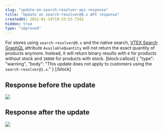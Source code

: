 ```yaml
---
slug: "update-on-search-resolver-api-response"
title: "Update on search-resolver@0.x API response"
createdAt: 2022-01-14T19:33:53.734Z
hidden: true
type: "improved"
---
```


For stores using `search-resolver@0.x`  and the native search,  [VTEX Search GraphQL](https://github.com/vtex-apps/search-graphql) attribute `AvailableQuantity`  will not return the exact quantity of products anymore. Instead, it will return binary results with `0` for products without stock and `10000` for products with stock.
[block:callout]
{
  "type": "warning",
  "body": "This update does not apply to customers using the `search-resolver@1.x`."
}
[/block]

## Response before the update

![](https://cdn.jsdelivr.net/gh/vtexdocs/dev-portal-content@readme-docs/docs/release-notes/f62b7f6-Screenshot_1_17.png)

## Response after the update

![](https://cdn.jsdelivr.net/gh/vtexdocs/dev-portal-content@readme-docs/docs/release-notes/dd1a88b-Screenshot_3_19.png)
